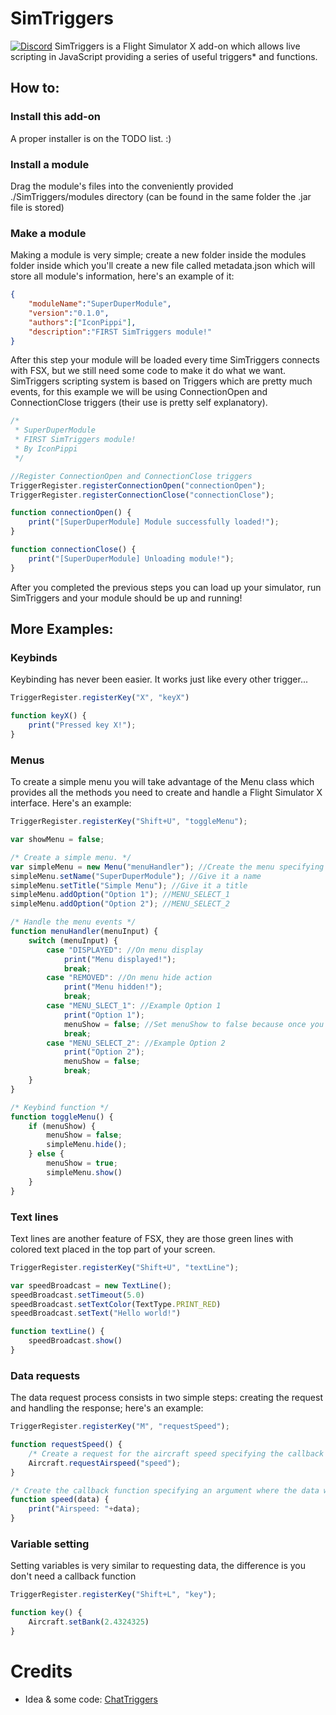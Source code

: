 # SimTriggers 
<a href="https://discord.gg/cKdyggh">
        <img src="https://img.shields.io/discord/<server-id>.svg?"
            alt="Discord"></a>
SimTriggers is a Flight Simulator X add-on which allows live scripting in JavaScript providing a series of useful triggers* and functions.

## How to:

### Install this add-on
A proper installer is on the TODO list. :)

### Install a module
Drag the module's files into the conveniently provided ./SimTriggers/modules directory (can be found in the same folder the .jar file is stored)

### Make a module
Making a module is very simple; create a new folder inside the modules folder inside which you'll create a new file called metadata.json which will store all module's information, here's an example of it:
```json
{
    "moduleName":"SuperDuperModule",
    "version":"0.1.0",
    "authors":["IconPippi"],
    "description":"FIRST SimTriggers module!"
}
```
After this step your module will be loaded every time SimTriggers connects with FSX, but we still need some code to make it do what we want. SimTriggers scripting system is based on Triggers which are pretty much events, for this example we will be using ConnectionOpen and ConnectionClose triggers (their use is pretty self explanatory).
```js
/*
 * SuperDuperModule
 * FIRST SimTriggers module!
 * By IconPippi
 */

//Register ConnectionOpen and ConnectionClose triggers
TriggerRegister.registerConnectionOpen("connectionOpen");
TriggerRegister.registerConnectionClose("connectionClose");

function connectionOpen() {
    print("[SuperDuperModule] Module successfully loaded!");
}

function connectionClose() {
    print("[SuperDuperModule] Unloading module!");
}
```
After you completed the previous steps you can load up your simulator, run SimTriggers and your module should be up and running!

## More Examples:

### Keybinds
Keybinding has never been easier. It works just like every other trigger...
```js
TriggerRegister.registerKey("X", "keyX")

function keyX() {
    print("Pressed key X!");
}
```

### Menus
To create a simple menu you will take advantage of the Menu class which provides all the methods you need to create and handle a Flight Simulator X interface. Here's an example:
```js
TriggerRegister.registerKey("Shift+U", "toggleMenu");

var showMenu = false;

/* Create a simple menu. */
var simpleMenu = new Menu("menuHandler"); //Create the menu specifying the handler function
simpleMenu.setName("SuperDuperModule"); //Give it a name
simpleMenu.setTitle("Simple Menu"); //Give it a title
simpleMenu.addOption("Option 1"); //MENU_SELECT_1
simpleMenu.addOption("Option 2"); //MENU_SELECT_2

/* Handle the menu events */
function menuHandler(menuInput) {
    switch (menuInput) {
        case "DISPLAYED": //On menu display
            print("Menu displayed!");
            break;
        case "REMOVED": //On menu hide action
            print("Menu hidden!");
            break;
        case "MENU_SLECT_1": //Example Option 1
            print("Option 1");
            menuShow = false; //Set menuShow to false because once you select an option the menu automatically closes
            break;
        case "MENU_SELECT_2": //Example Option 2
            print("Option 2");
            menuShow = false;
            break;
    }
}

/* Keybind function */
function toggleMenu() {
    if (menuShow) {
        menuShow = false;
        simpleMenu.hide();
    } else {
        menuShow = true;
        simpleMenu.show()
    }
}
```

### Text lines
Text lines are another feature of FSX, they are those green lines with colored text placed in the top part of your screen.
```js
TriggerRegister.registerKey("Shift+U", "textLine");

var speedBroadcast = new TextLine();
speedBroadcast.setTimeout(5.0)
speedBroadcast.setTextColor(TextType.PRINT_RED)
speedBroadcast.setText("Hello world!")

function textLine() {
    speedBroadcast.show()
}
```

### Data requests
The data request process consists in two simple steps: creating the request and handling the response; here's an example:
```js
TriggerRegister.registerKey("M", "requestSpeed");

function requestSpeed() {
    /* Create a request for the aircraft speed specifying the callback function where the data will be delivered */
    Aircraft.requestAirspeed("speed");
}

/* Create the callback function specifying an argument where the data will be passed */
function speed(data) {
    print("Airspeed: "+data);
}
```

### Variable setting
Setting variables is very similar to requesting data, the difference is you don't need a callback function
```js
TriggerRegister.registerKey("Shift+L", "key");

function key() {
    Aircraft.setBank(2.4324325)
}
```

# Credits
- Idea & some code: [ChatTriggers](https://www.chattriggers.com/)
